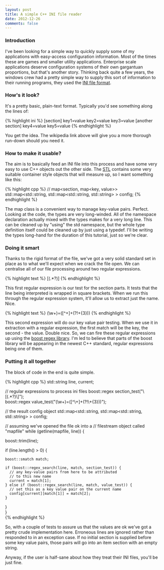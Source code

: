 ```yaml
---
layout: post
title: A simple C++ INI file reader
date: 2012-12-26
comments: false
---
```


### Introduction

I've been looking for a simple way to quickly supply some of my applications with easy-access configuration information. Most of the times these are games and smaller utility applications. Enterprise scale applications deserve configuration systems of their own gargantuan proportions, but that's another story. Thinking back quite a few years, the windows crew had a pretty simple way to supply this sort of information to their running programs, they used the [INI file format](http://en.wikipedia.org/wiki/INI_file).

### How's it look?

It's a pretty basic, plain-text format. Typically you'd see something along the lines of:

{% highlight ini %}
[section]
key1=value
key2=value
key3=value
[another section]
key4=value
key5=value
{% endhighlight %}

You get the idea. The wikipedia link above will give you a more thorough run-down should you need it.

### How to make it usable?

The aim is to basically feed an INI file into this process and have some very easy to use C++ objects out the other side. The [STL](http://en.wikipedia.org/wiki/Standard_Template_Library) contains some very suitable container style objects that will measure up, so I want something like this:

{% highlight cpp %}
// map<section, map<key, value>>
std::map<std::string, std::map<std::string, std::string> > config;
{% endhighlight %}

The map class is a convenient way to manage key-value pairs. Perfect. Looking at the code, the types are very long-winded. All of the namespace declaration actually mixed with the types makes for a very long line. This can be cleaned up by "using" the std namespace, but the whole type definition itself could be cleaned up by just using a typedef. I'll be writing the types long-hand for the duration of this tutorial, just so we're clear.

### Doing it smart

Thanks to the rigid format of the file, we've got a very solid standard set in place as to what we'll expect when we crack the file open. We can centralise all of our file processing around two regular expressions.

{% highlight text %}
\[(.*?)\]
{% endhighlight %}

This first regular expression is our test for the section parts. It tests that the line being interpreted is wrapped in square brackets. When we run this through the regular expression system, it'll allow us to extract just the name. Nice.

{% highlight text %}
(\w+)=([^\+]+(?!\+{3}))
{% endhighlight %}

This second expression will do our key value pair testing. When we use it in extraction with a regular expression, the first match will be the key, the second - the value. Double nice. So, we can fire these regular expressions up using the [boost regex library](http://www.boost.org/doc/libs/1_52_0/libs/regex/doc/html/index.html). I'm led to believe that parts of the boost library will be appearing in the newest C++ standard, regular expressions being one of them.

### Putting it all together

The block of code in the end is quite simple.

{% highlight cpp %}
std::string line, current;                                             

// regular expressions to process ini files
boost::regex section_test("\\[(.*?)\\]");                              
boost::regex value_test("(\\w+)=([^\\+]+(?!\\+{3}))");                 

// the result config object
std::map<std::string, std::map<std::string, std::string> > config;     

// assuming we've opened the file ok into a
// filestream object called "mapfile"
while (getline(mapfile, line)) {                                  
  
  boost::trim(line);

  if (line.length() > 0) {

    boost::smatch match;                                             

    if (boost::regex_search(line, match, section_test)) {
      // any key-value pairs from here to be attributed 
      // to this new name
      current = match[1];                                           
    } else if (boost::regex_search(line, match, value_test)) {
      // set this as a key value pair on the current name
      config[current][match[1]] = match[2];                         
    }                                                                
  }                                                                                                                                             
}                                                                      
{% endhighlight %}

So, with a couple of tests to assure us that the values are ok we've got a pretty crude implementation here. Erroneous lines are ignored rather than responded to in an exception case. If no initial section is supplied before some key value pairs, those pairs will go into an item section with an empty string.

Anyway, if the user is half-sane about how they treat their INI files, you'll be just fine.